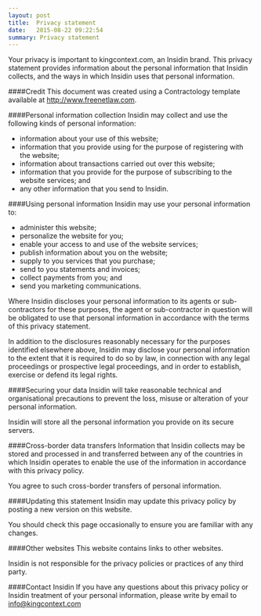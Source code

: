 ```yaml
---
layout: post
title:  Privacy statement
date:   2015-08-22 09:22:54
summary: Privacy statement
---
```


Your privacy is important to kingcontext.com, an Insidin brand. This privacy statement provides information about the personal information that Insidin collects, and the ways in which Insidin uses that personal information.

####Credit
This document was created using a Contractology template available at http://www.freenetlaw.com.

####Personal information collection
Insidin may collect and use the following kinds of personal information: 
- information about your use of this website; 
- information that you provide using for the purpose of registering with the website;
- information about transactions carried out over this website;
- information that you provide for the purpose of subscribing to the website services; and
- any other information that you send to Insidin.

####Using personal information
Insidin may use your personal information to:

- administer this website;
- personalize the website for you;
- enable your access to and use of the website services;
- publish information about you on the website;
- supply to you services that you purchase;
- send to you statements and invoices;
- collect payments from you; and
- send you marketing communications.

Where Insidin discloses your personal information to its agents or sub-contractors for these purposes, the agent or sub-contractor in question will be obligated to use that personal information in accordance with the terms of this privacy statement. 

In addition to the disclosures reasonably necessary for the purposes identified elsewhere above, Insidin may disclose your personal information to the extent that it is required to do so by law, in connection with any legal proceedings or prospective legal proceedings, and in order to establish, exercise or defend its legal rights.

####Securing your data
Insidin will take reasonable technical and organisational precautions to prevent the loss, misuse or alteration of your personal information. 

Insidin will store all the personal information you provide on its secure servers. 

####Cross-border data transfers
Information that Insidin collects may be stored and processed in and transferred between any of the countries in which Insidin operates to enable the use of the information in accordance with this privacy policy.

You agree to such cross-border transfers of personal information.

####Updating this statement
Insidin may update this privacy policy by posting a new version on this website.  

You should check this page occasionally to ensure you are familiar with any changes.  

####Other websites
This website contains links to other websites.  

Insidin is not responsible for the privacy policies or practices of any third party.

####Contact Insidin
If you have any questions about this privacy policy or Insidin treatment of your personal information, please write by email to info@kingcontext.com